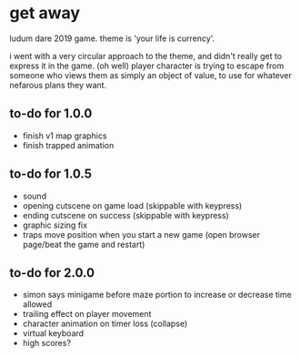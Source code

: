 # get away
ludum dare 2019 game. theme is 'your life is currency'.

i went with a very circular approach to the theme, and didn't really get to express it in the game. (oh well) player character is trying to escape from someone who views them as simply an object of value, to use for whatever nefarous plans they want.

## to-do for 1.0.0
* finish v1 map graphics
* finish trapped animation

## to-do for 1.0.5
* sound
* opening cutscene on game load (skippable with keypress)
* ending cutscene on success (skippable with keypress)
* graphic sizing fix
* traps move position when you start a new game (open browser page/beat the game and restart)

## to-do for 2.0.0
* simon says minigame before maze portion to increase or decrease time allowed
* trailing effect on player movement
* character animation on timer loss (collapse)
* virtual keyboard
* high scores?
